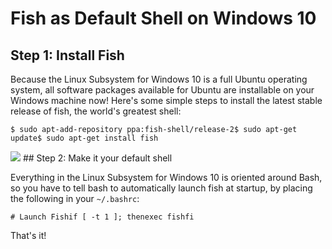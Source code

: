 # Fish as Default Shell on Windows 10

  ## Step 1: Install Fish

 Because the Linux Subsystem for Windows 10 is a full Ubuntu operating system, all software packages available for Ubuntu are installable on your Windows machine now! Here's some simple steps to install the latest stable release of fish, the world's greatest shell:

 
```
$ sudo apt-add-repository ppa:fish-shell/release-2$ sudo apt-get update$ sudo apt-get install fish
```
   ![](http://images.squarespace-cdn.com/content/v1/665498111876725f7613f1e6/1719666490597-H4C46DD7OJ7U3P4B0MHC/7e2ac-e25b8-image-asset.png)![]()   ## Step 2: Make it your default shell

 Everything in the Linux Subsystem for Windows 10 is oriented around Bash, so you have to tell bash to automatically launch fish at startup, by placing the following in your `~/.bashrc`:

 
```
# Launch Fishif [ -t 1 ]; thenexec fishfi
```
 That's it! 

  